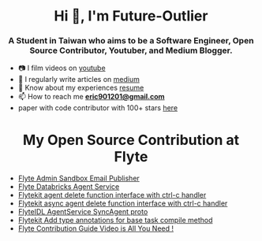 <h1 align="center">Hi 👋, I'm Future-Outlier</h1>
<h3 align="center">A Student in Taiwan who aims to be a Software Engineer, Open Source Contributor, Youtuber, and Medium Blogger.</h3>
<!-- <p align="left"> <img src="https://komarev.com/ghpvc/?username=hacker-davinci&label=Profile%20views&color=0e75b6&style=flat" alt="hacker-davinci" /> </p> -->

- 📷 I film videos on [youtube](https://www.youtube.com/c/%E8%B3%87%E5%B7%A5%E7%B3%BB%E7%9A%84%E6%96%9C%E6%A7%93%E4%BA%BA%E7%94%9F)
- 📝 I regularly write articles on [medium](https://Future-Outlier.github.io/Medium_Articles/)
- 📄 Know about my experiences [resume](https://Future-Outlier.github.io/CV/ERIC_CHEN_CV.pdf)
- 📫 How to reach me **eric901201@gmail.com**
- paper with code contributor with 100+ stars [here](https://github.com/SinicaGroup/Class-agnostic-Few-shot-Object-Counting)

<h1 align="center">My Open Source Contribution at Flyte</h1>

- [Flyte Admin Sandbox Email Publisher](https://github.com/flyteorg/flyteadmin/pull/595#event-10049889884)
- [Flyte Databricks Agent Service](https://github.com/flyteorg/flytekit/pull/1797)
- [Flytekit agent delete function interface with ctrl-c handler](https://github.com/flyteorg/flytekit/pull/1782)
- [Flytekit async agent delete function interface with ctrl-c handler](https://github.com/flyteorg/flytekit/pull/1802)
- [FlyteIDL AgentService SyncAgent proto](https://github.com/flyteorg/flyteidl/pull/436)
- [Flytekit Add type annotations for base task compile method](https://github.com/flyteorg/flytekit/pull/1789)
- [Flyte Contribution Guide Video is All You Need !](https://youtu.be/V-KlVQmQAjE)


<!--
<h3 align="left">Connect with me:</h3>
<p align="left">
<a href="https://linkedin.com/in/hanru-chen" target="blank"><img align="center" src="https://raw.githubusercontent.com/rahuldkjain/github-profile-readme-generator/master/src/images/icons/Social/linked-in-alt.svg" alt="hanru-chen" height="30" width="40" /></a>
<a href="https://medium.com/@slashie-person-and-googler" target="blank"><img align="center" src="https://raw.githubusercontent.com/rahuldkjain/github-profile-readme-generator/master/src/images/icons/Social/medium.svg" alt="@slashie-person-and-googler" height="30" width="40" /></a>
<a href="https://www.youtube.com/c/資工系的斜槓人生" target="blank"><img align="center" src="https://raw.githubusercontent.com/rahuldkjain/github-profile-readme-generator/master/src/images/icons/Social/youtube.svg" alt="資工系的斜槓人生" height="30" width="40" /></a>
<a href="/medium.com/feed/@slashie-person-and-googler" target="blank"><img align="center" src="https://raw.githubusercontent.com/rahuldkjain/github-profile-readme-generator/master/src/images/icons/Social/rss.svg" alt="medium.com/feed/@slashie-person-and-googler" height="30" width="40" /></a>
</p>

<h3 align="left">Languages and Tools:</h3>
<p align="left"> <a href="https://www.cprogramming.com/" target="_blank" rel="noreferrer"> <img src="https://raw.githubusercontent.com/devicons/devicon/master/icons/c/c-original.svg" alt="c" width="40" height="40"/> </a> <a href="https://www.w3schools.com/cpp/" target="_blank" rel="noreferrer"> <img src="https://raw.githubusercontent.com/devicons/devicon/master/icons/cplusplus/cplusplus-original.svg" alt="cplusplus" width="40" height="40"/> </a> <a href="https://www.docker.com/" target="_blank" rel="noreferrer"> <img src="https://raw.githubusercontent.com/devicons/devicon/master/icons/docker/docker-original-wordmark.svg" alt="docker" width="40" height="40"/> </a> <a href="https://www.python.org" target="_blank" rel="noreferrer"> <img src="https://raw.githubusercontent.com/devicons/devicon/master/icons/python/python-original.svg" alt="python" width="40" height="40"/> </a> <a href="https://pytorch.org/" target="_blank" rel="noreferrer"> <img src="https://www.vectorlogo.zone/logos/pytorch/pytorch-icon.svg" alt="pytorch" width="40" height="40"/> </a> <a href="https://www.tensorflow.org" target="_blank" rel="noreferrer"> <img src="https://www.vectorlogo.zone/logos/tensorflow/tensorflow-icon.svg" alt="tensorflow" width="40" height="40"/> </a> </p>

![Hacker-Davinci's github stats](https://github-readme-stats.vercel.app/api?username=Hacker-Davinci&orgs=SinicaGroup,Future-Outliers&theme=tokyonight) </br>
-->
<!--
**Hacker-Davinci/Hacker-Davinci** is a ✨ _special_ ✨ repository because its `README.md` (this file) appears on your GitHub profile.

Here are some ideas to get you started:

- 🔭 I’m currently working on ...
- 🌱 I’m currently learning ...
- 👯 I’m looking to collaborate on ...
- 🤔 I’m looking for help with ...
- 💬 Ask me about ...
- 📫 How to reach me: ...
- 😄 Pronouns: ...
- ⚡ Fun fact: ...
-->

